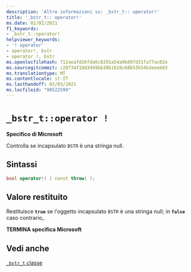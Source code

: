 ```yaml
---
description: 'Altre informazioni su: _bstr_t:: operator!'
title: '_bstr_t:: operator!'
ms.date: 02/02/2021
f1_keywords:
- _bstr_t::operator!
helpviewer_keywords:
- '! operator'
- operator!, bstr
- operator !, bstr
ms.openlocfilehash: 712aeafd26fda6c8291a54a9b897d31fa77ac02e
ms.sourcegitcommit: c20734f18d3d49bb38b1628c68b53b54b3eeeb03
ms.translationtype: MT
ms.contentlocale: it-IT
ms.lasthandoff: 02/03/2021
ms.locfileid: "99522599"
---
```

# `_bstr_t::operator !`

**Specifico di Microsoft**

Controlla se incapsulato `BSTR` è una stringa null.

## <a name="syntax"></a>Sintassi

```cpp
bool operator!( ) const throw( );
```

## <a name="return-value"></a>Valore restituito

Restituisce **`true`** se l'oggetto incapsulato `BSTR` è una stringa null; in **`false`** caso contrario,.

**TERMINA specifica Microsoft**

## <a name="see-also"></a>Vedi anche

[`_bstr_t` classe](../cpp/bstr-t-class.md)
